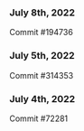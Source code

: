 ### July 8th, 2022

Commit #194736

### July 5th, 2022

Commit #314353


### July 4th, 2022

Commit #72281
